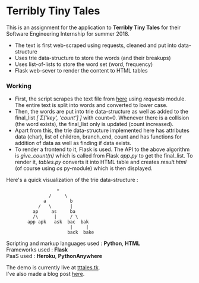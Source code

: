 # Terribly Tiny Tales

This is an assignment for the application to **Terribly Tiny Tales** for their Software Engineering Internship for summer 2018.

* The text is first web-scraped using requests, cleaned and put into data-structure
* Uses trie data-structure to store the words (and their breakups)
* Uses list-of-lists to store the word set (word, frequency)
* Flask web-sever to render the content to HTML tables

### Working

* First, the script scrapes the text file from [here](http://terriblytinytales.com/test.txt) using *requests* module.
 The entire text is split into words and converted to lower case.
* Then, the words are put into trie data-structure as well as added to the final_list *[ Σ['key', 'count'] ]* with count=0.
 Whenever there is a collision (the word exists), the final_list only is updated (count increased).
* Apart from this, the trie data-structure implemented here has attributes data (char), list of children, branch_end, count and has functions for addition of data as well as finding if data exists.
* To render a frontend to it, Flask is used. The API to the above algorithm is *give_count(n)* which is called from Flask *app.py* to get the final_list.
 To render it, *tables.py* converts it into HTML table and creates *result.html* (of course using *os* py-module) which is then displayed.

Here's a quick visualization of the trie data-structure :

                       *
                    /     \
                  a         b
                /   \       |
              ap     as     ba
              /\      |     / \
            app apk   ask  bac  bak
                            |     |
                           back  bake

Scripting and markup languages used : **Python**, **HTML**<br>
Frameworks used : **Flask**<br>
PaaS used : **Heroku**, **PythonAnywhere**<br>

The demo is currently live at [tttales.tk](http://tttales.tk).<br>
I've also made a blog post [here](http://rounakdatta.tk/2018/03/18/terriblytinytales.html).
